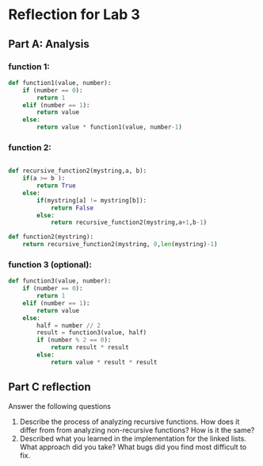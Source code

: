 # Reflection for Lab 3

## Part A: Analysis

### function 1:


```python
def function1(value, number):
	if (number == 0):
		return 1
	elif (number == 1):
		return value
	else:
		return value * function1(value, number-1)
```

### function 2:


```python

def recursive_function2(mystring,a, b):
	if(a >= b ):
		return True
	else:
		if(mystring[a] != mystring[b]):
			return False
		else:
			return recursive_function2(mystring,a+1,b-1)

def function2(mystring):
	return recursive_function2(mystring, 0,len(mystring)-1)

```

### function 3 (optional):


```python
def function3(value, number):
	if (number == 0):
		return 1
	elif (number == 1):
		return value
	else:
		half = number // 2
		result = function3(value, half)
		if (number % 2 == 0):
			return result * result
		else:
			return value * result * result

```

## Part C reflection

Answer the following questions

1. Describe the process of analyzing recursive functions.  How does it differ from from analyzing non-recursive functions?  How is it the same?
2. Described what you learned in the implementation for the linked lists.  What approach did you take?  What bugs did you find most difficult to fix.


